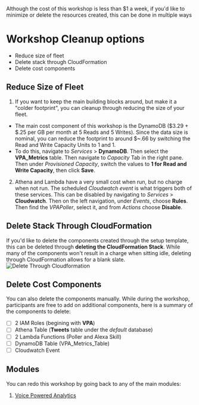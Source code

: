 Although the cost of this workshop is less than $1 a week, if you'd like to minimize or delete the resources created, this can be done in multiple ways

# Workshop Cleanup options
 * Reduce size of fleet
 * Delete stack through CloudFormation
 * Delete cost components
 
## Reduce Size of Fleet 
1. If you want to keep the main building blocks around, but make it a "colder footprint", you can cleanup through reducing the size of your fleet. 
- The main cost component of this workshop is the DynamoDB ($3.29 + $.25 per GB per month at 5 Reads and 5 Writes).  Since the data size is nominal, you can reduce the footprint to around $~.66 by switching the Read and Write Capacity Units to 1 and 1. 
- To do this, navigate to *Services* > **DynamoDB**.  Then select the **VPA_Metrics** table.  Then navigate to *Capacity* Tab in the right pane.  Then under *Provisioned Capacity*, switch the values to **1 for Read and Write Capacity**, then click **Save**.  
2. Athena and Lambda have a very small cost when run, but no charge when not run. The scheduled *Cloudwatch event* is what triggers both of these services.  This can be disabled by navigating to *Services* > **Cloudwatch**.  Then on the left navigation, under *Events*, choose **Rules**.  Then find the *VPAPoller*, select it, and from *Actions* choose **Disable**.

## Delete Stack Through CloudFormation
If you'd like to delete the components created through the setup template, this can be deleted through **deleting the CloudFormation Stack**.   While many of the components won't result in a charge when sitting idle, deleting through CloudFormation allows for a blank slate.  
![Delete Through Cloudformation](https://github.com/awslabs/voice-powered-analytics/blob/master/media/images/VPA_Cleanup_1.png "Delete Through Cloudformation")

## Delete Cost Components
You can also delete the components manually.  While during the workshop, participants are free to add on additional components, here is a summary of the components to delete:
- [ ] 2 IAM Roles (begining with **VPA**)
- [ ] Athena Table (**Tweets** table under the *default* database)
- [ ] 2 Lambda Functions (Poller and Alexa Skill)
- [ ] DynamoDB Table (VPA_Metrics_Table)
- [ ] Cloudwatch Event

## Modules

You can redo this workshop by going back to any of the main modules:
1. [Voice Powered Analytics](https://github.com/awslabs/voice-powered-analytics/)
